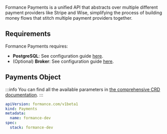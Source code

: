 Formance Payments is a unified API that abstracts over multiple different payment providers like Stripe and Wise, simplifying the process of building money flows that stitch multiple payment providers together.

## Requirements

Formance Payments requires:
- **PostgreSQL**: See configuration guide [here](../05-Infrastructure%20services/01-PostgreSQL.md).
- (Optional) **Broker**: See configuration guide [here](../05-Infrastructure%20services/02-Message%20broker.md).

## Payments Object

:::info
You can find all the available parameters in [the comprehensive CRD documentation](../09-Configuration%20reference/02-Custom%20Resource%20Definitions.md#payments).
:::

```yaml
apiVersion: formance.com/v1beta1
kind: Payments
metadata:
  name: formance-dev
spec:
  stack: formance-dev
```
